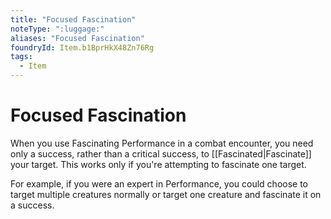 ```yaml
---
title: "Focused Fascination"
noteType: ":luggage:"
aliases: "Focused Fascination"
foundryId: Item.b1BprHkX48Zn76Rg
tags:
  - Item
---
```


# Focused Fascination

When you use Fascinating Performance in a combat encounter, you need only a success, rather than a critical success, to [[Fascinated|Fascinate]] your target. This works only if you're attempting to fascinate one target.

For example, if you were an expert in Performance, you could choose to target multiple creatures normally or target one creature and fascinate it on a success.
